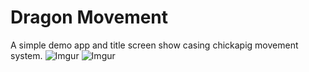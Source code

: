 # Dragon Movement

A simple demo app and title screen show casing chickapig movement system.
![Imgur](https://imgur.com/SKd5jty)
![Imgur](https://imgur.com/ZPe3UUI)

